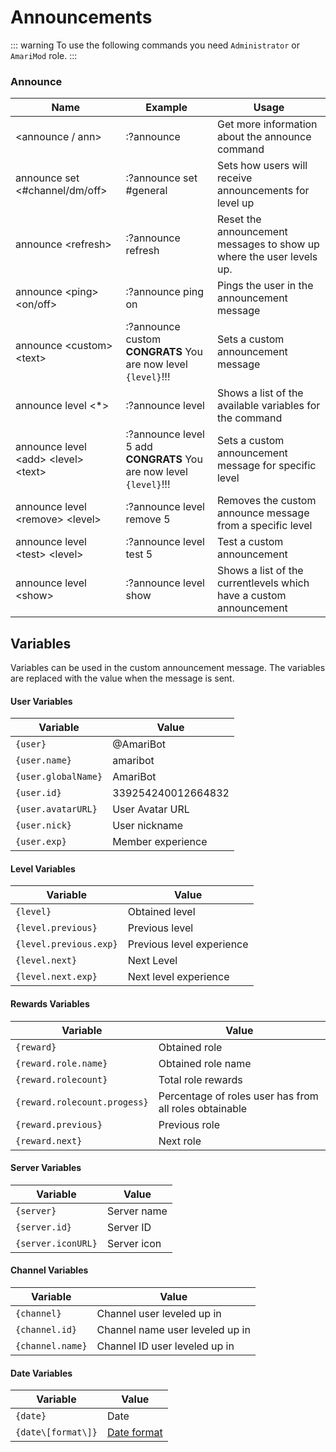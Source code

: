 # Announcements

::: warning
To use the following commands you need `Administrator` or `AmariMod` role.
:::

### Announce

| Name                                                        | Example                                                            | Usage                                                                |
| ----------------------------------------------------------- | ------------------------------------------------------------------ | -------------------------------------------------------------------- |
| &#60;announce / ann&#62;                                    | :?announce                                                         | Get more information about the announce command                      |
| announce set &#60;#channel/dm/off&#62;                      | :?announce set #general                                            | Sets how users will receive announcements for level up               |
| announce &#60;refresh&#62;                                  | :?announce refresh                                                 | Reset the announcement messages to show up where the user levels up. |
| announce &#60;ping&#62; &#60;on/off&#62;                    | :?announce ping on                                                 | Pings the user in the announcement message                           |
| announce &#60;custom&#62; &#60;text&#62;                    | :?announce custom **CONGRATS** You are now level `{level}`!!!      | Sets a custom announcement message                                   |
| announce level &#60;\*&#62;                                 | :?announce level                                                   | Shows a list of the available variables for the command              |
| announce level &#60;add&#62; &#60;level&#62; &#60;text&#62; | :?announce level 5 add **CONGRATS** You are now level `{level}`!!! | Sets a custom announcement message for specific level                |
| announce level &#60;remove&#62; &#60;level&#62;             | :?announce level remove 5                                          | Removes the custom announce message from a specific level            |
| announce level &#60;test&#62; &#60;level&#62;               | :?announce level test 5                                            | Test a custom announcement                                           |
| announce level &#60;show&#62;                               | :?announce level show                                              | Shows a list of the currentlevels which have a custom announcement   |

## Variables

Variables can be used in the custom announcement message. The variables are replaced with the value when the message is sent.

#### User Variables

| Variable            | Value              |
| ------------------- | ------------------ |
| `{user}`            | @AmariBot          |
| `{user.name}`       | amaribot           |
| `{user.globalName}` | AmariBot           |
| `{user.id}`         | 339254240012664832 |
| `{user.avatarURL}`  | User Avatar URL    |
| `{user.nick}`       | User nickname      |
| `{user.exp}`        | Member experience  |

#### Level Variables

| Variable               | Value                     |
| ---------------------- | ------------------------- |
| `{level}`              | Obtained level            |
| `{level.previous}`     | Previous level            |
| `{level.previous.exp}` | Previous level experience |
| `{level.next}`         | Next Level                |
| `{level.next.exp}`     | Next level experience     |

#### Rewards Variables

| Variable                     | Value                                                  |
| ---------------------------- | ------------------------------------------------------ |
| `{reward}`                   | Obtained role                                          |
| `{reward.role.name}`         | Obtained role name                                     |
| `{reward.rolecount}`         | Total role rewards                                     |
| `{reward.rolecount.progess}` | Percentage of roles user has from all roles obtainable |
| `{reward.previous}`          | Previous role                                          |
| `{reward.next}`              | Next role                                              |

#### Server Variables

| Variable           | Value       |
| ------------------ | ----------- |
| `{server}`         | Server name |
| `{server.id}`      | Server ID   |
| `{server.iconURL}` | Server icon |

#### Channel Variables

| Variable         | Value                           |
| ---------------- | ------------------------------- |
| `{channel}`      | Channel user leveled up in      |
| `{channel.id}`   | Channel name user leveled up in |
| `{channel.name}` | Channel ID user leveled up in   |

#### Date Variables

| Variable           | Value                                                    |
| ------------------ | -------------------------------------------------------- |
| `{date}`           | Date                                                     |
| `{date\[format\]}` | [Date format](https://day.js.org/docs/en/display/format) |
